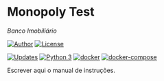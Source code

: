 # Monopoly Test
_Banco Imobiliário_

[![Author](https://img.shields.io/badge/author-Marcus%20Vinicius%20Braga-blue.svg)](https://www.linkedin.com/in/marvinbraga/)
[![License](https://img.shields.io/badge/license-AGLP3-green.svg)](https://github.com/marvinbraga/monopoly_test/blob/master/LICENSE)

[![Updates](https://pyup.io/repos/github/marvinbraga/monopoly_test/shield.svg)](https://pyup.io/repos/github/marvinbraga/monopoly_test/)
[![Python 3](https://pyup.io/repos/github/marvinbraga/monopoly_test/python-3-shield.svg)](https://pyup.io/repos/github/marvinbraga/monopoly_test/)
[![docker](https://img.shields.io/badge/docker-fail-red.svg)]()
[![docker-compose](https://img.shields.io/badge/docker%20compose-fail-red.svg)]()


Escrever aqui o manual de instruções.
